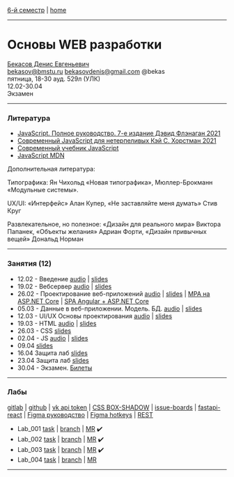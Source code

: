 [6-й семестр](https://github.com/dKosarevsky/iu7/blob/master/2021_6_sem.md) | [home](https://github.com/dKosarevsky/iu7)
____________________________________
# Основы WEB разработки
[Бекасов Денис Евгеньевич](http://bekas.github.io/html/about.html) \
bekasov@bmstu.ru bekasovdenis@gmail.com @bekas \
пятница, 18-30 ауд. 529л (УЛК)\
12.02-30.04 \
Экзамен 
____________________________________
### Литература

* [JavaScript. Полное руководство. 7-е издание Дэвид Флэнаган 2021](https://drive.google.com/file/d/19K1wtjEAWUnl_lY8hjm4QwvcXboHRfzv/view?usp=sharing)
* [Современный JavaScript для нетерпеливых Кэй С. Хорстман 2021](https://drive.google.com/file/d/1aoqXcfUQnxkiI_bDk4mbmMd9OfgU26rc/view?usp=sharing)
* [Современный учебник JavaScript](http://learn.javascript.ru)
* [JavaScript MDN](https://developer.mozilla.org/ru/docs/Web/JavaScript)

Дополнительная литература:

Типографика: Ян Чихольд «Новая типографика», Мюллер-Брокманн «Модульные системы».   

UX/UI: «Интерфейс» Алан Купер, «Не заставляйте меня думать» Стив Круг

Развлекательное, но полезное: «Дизайн для реального мира» Виктора Папанек, «Объекты желания» Адриан Форти, «Дизайн привычных вещей» Дональд Норман

____________________________________
### Занятия (12)

* 12.02 - Введение [audio](https://drive.google.com/folderview?id=1V04sCKqZaxEM2BgV1Ph8uhl72H65hXqS) | [slides](https://drive.google.com/file/d/1-0xmgL7fMbeH2mF1yxtqs-FNFGcujFTK/view?usp=sharing)
* 19.02 - Вебсервер [audio](https://drive.google.com/folderview?id=1Xqy-KoQrTbE9v8bMtC5ySFdf5Ry2YO4I) | [slides](https://drive.google.com/file/d/1anXMaL9EEWCfO6IIKiqNj1U65tmZDyD_/view?usp=drivesdk)
* 26.02 - Проектирование веб-приложений [audio](https://drive.google.com/drive/folders/1Inh6TsR5FRISH2SuEpWJKUknf9uwoPfW?usp=sharing) | [slides](https://drive.google.com/file/d/10r-6mI8HZx1F1-bK9ZwPcbN826V0cnCE/view?usp=sharing) | [MPA на ASP.NET Core](https://github.com/DenisBabarykin/AspMvcExample) | [SPA Angular + ASP.NET Core](https://github.com/webber1580/angular-lecture)
* 05.03 - Данные в веб-приложении. Модель. БД. [audio](https://drive.google.com/drive/folders/1WQqXNoqQ98j-pQYD3eIDYXVEWWBqJT-l?usp=sharing) | [slides](https://drive.google.com/file/d/1OiYFh-s6ypOIPJ5U_ZgEHyqfQjg5rIgf/view?usp=sharing)
* 12.03 - UI/UX Основы проектирования [audio](https://drive.google.com/drive/folders/1Le7-ZATD0E5hClegqJx2ILVdsFhmOx5o?usp=sharing) | [slides](https://drive.google.com/file/d/1F_YlVFA0K65WHqRhJZxIa1NyL5wktC7z/view?usp=sharing)
* 19.03 - HTML [audio](https://drive.google.com/drive/folders/1v5RegD0DRAIfEfNwHLzdBVXrKp4_WZyy?usp=sharing) | [slides](https://drive.google.com/file/d/1klgURis1sKR9Vn_bj8LxU2u0G6S9TNmD/view?usp=sharing)
* 26.03 - CSS [slides](https://drive.google.com/file/d/1eNtQELqLt13eA6YO8AFpOEXh8zmdiYMY/view?usp=sharing)
* 02.04 - JS [audio](https://drive.google.com/file/d/1qEh2kj5ujB-i5EaDO2Ktu_6OVXjV2vGf/view?usp=sharing) | [slides](https://drive.google.com/file/d/1UAgs1e7yivtckvpNG0s7CnYKelEZOYtX/view?usp=sharing)
* 09.04  [slides](https://drive.google.com/file/d/1PizmnxK1ATKNZvgv6UXo-FUSzXrFem_E/view?usp=sharing)
* 16.04  Защита лаб [slides]()
* 23.04  Защита лаб [slides]()
* 30.04 - Экзамен. [Билеты](https://drive.google.com/file/d/15SHrjMXbLE7ihWge5kSmGi7-P2qqivHQ/view?usp=sharing)
____________________________________
### Лабы
[gitlab](https://git.iu7.bmstu.ru/iu7-second-degree/web-labs-2021/web-labs-2021-kosarevsky-dmitry) | [github](https://github.com/dKosarevsky/web-labs) | [vk api token](https://vkhost.github.io/) | [CSS BOX-SHADOW](https://active-vision.ru/icon/box-shadow/) | [issue-boards](https://git.iu7.bmstu.ru/iu7-second-degree/web-labs-2021/web-labs-2021-kosarevsky-dmitry/-/boards) | [fastapi-react](https://github.com/Buuntu/fastapi-react) | [Figma руководство](https://slashdesigner.ru/figma-guide) | [Figma hotkeys](https://slashdesigner.ru/figma-shorts) | [REST](https://restfulapi.net/)

* Lab_001 [task](https://docs.google.com/document/d/1juMMuM1sPiGiarZvb6ayGVMWipH5DAFG1jhSJSFu5Z8/edit) | [branch](https://git.iu7.bmstu.ru/iu7-second-degree/web-labs-2021/web-labs-2021-kosarevsky-dmitry/-/tree/lab_001) | [MR](https://git.iu7.bmstu.ru/iu7-second-degree/web-labs-2021/web-labs-2021-kosarevsky-dmitry/-/merge_requests/1) :heavy_check_mark:
* Lab_002 [task](https://docs.google.com/document/d/11eO7kLHwSbBLq9oUsbe24e2mr35XOnBNDcg5waaPeEs/edit?usp=sharing) | [branch](https://git.iu7.bmstu.ru/iu7-second-degree/web-labs-2021/web-labs-2021-kosarevsky-dmitry/-/tree/lab_002) | [MR](https://git.iu7.bmstu.ru/iu7-second-degree/web-labs-2021/web-labs-2021-kosarevsky-dmitry/-/merge_requests/2) :heavy_check_mark:
* Lab_003 [task](https://docs.google.com/document/d/1Ce3tNSpX7tmgDfZzUahy6fnpEzv15EbNIQAUK3YQS20/edit?usp=sharing) | [branch](https://git.iu7.bmstu.ru/iu7-second-degree/web-labs-2021/web-labs-2021-kosarevsky-dmitry/-/tree/lab_003) | [MR](https://git.iu7.bmstu.ru/iu7-second-degree/web-labs-2021/web-labs-2021-kosarevsky-dmitry/-/merge_requests/3) :heavy_check_mark:
* Lab_004 [task](https://docs.google.com/document/d/1U4teLdqxVA9RJcR8i0HIeg-a_1FTg5VDcWOkv0mPv_w/edit) | [branch]() | [MR]()
____________________________________
